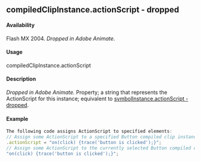 ## compiledClipInstance.actionScript - dropped

#### Availability

Flash MX 2004. *Dropped in Adobe Animate*.

#### Usage

compiledClipInstance.actionScript

#### Description

*Dropped in Adobe Animate.*
Property; a string that represents the ActionScript for this instance; equivalent to [symbolInstance.actionScript - dropped](../SymbolInstance_object/symbolInstanc1.md).

#### Example

```javascript
The following code assigns ActionScript to specified elements:
// Assign some ActionScript to a specified Button compiled clip instance. fl.getDocumentDOM().getTimeline().layers[0].frames[0].elements[0]
.actionScript = "on(click) {trace('button is clicked');}";
// Assign some ActionScript to the currently selected Button compiled clip instance. fl.getDocumentDOM().selection[0].actionScript =
"on(click) {trace('button is clicked');}";

```